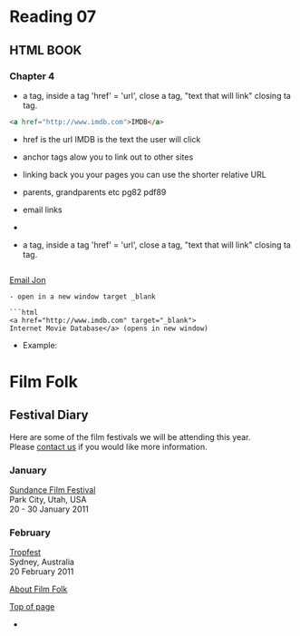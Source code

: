 # Reading 07
## HTML BOOK
### Chapter 4
- a tag, inside a tag 'href' = 'url', close a tag, "text that will link" closing ta tag.
```html
<a href="http://www.imdb.com">IMDB</a>
```
- href is the url IMDB is the text the user will click
- anchor tags alow you to link out to other sites
- linking back you your pages you can use the shorter relative URL
- parents, grandparents etc pg82 pdf89
- email links
- 

- a tag, inside a tag 'href' = 'url', close a tag, "text that will link" closing ta tag.

>```html
 <a href="mailto:jon@example.org">Email Jon</a> 
 ```
- open in a new window target _blank

```html 
<a href="http://www.imdb.com" target="_blank">
Internet Movie Database</a> (opens in new window) 
```
- Example:

><html>
<head>
 <title>Links</title>
</head>
<body>
 <h1 id="top">Film Folk</h1>
 <h2>Festival Diary</h2>
 <p>Here are some of the film festivals we
 will be attending this year.<br />Please
 <a href="mailto:filmfolk@example.org">
 contact us</a> if you would like more
 information.</p>
 <h3>January</h3>
 <p><a href="http://www.sundance.org">
 Sundance Film Festival</a><br />
 Park City, Utah, USA<br />
 20 - 30 January 2011</p>
 <h3>February</h3>
 <p><a href="http://www.tropfest.com">
 Tropfest</a><br />
 Sydney, Australia<br />
 20 February 2011</p>
 <!-- additional content -->
 <p><a href="about.html">About Film Folk</a></p>
 <p><a href="#top">Top of page</a></p>
</body>
</html>

- 
